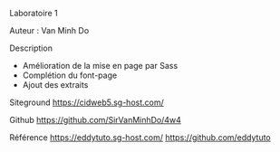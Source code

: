 Laboratoire 1

Auteur : Van Minh Do

Description
- Amélioration de la mise en page par Sass
- Complétion du font-page
- Ajout des extraits

Siteground
https://cidweb5.sg-host.com/

Github
https://github.com/SirVanMinhDo/4w4

Référence
https://eddytuto.sg-host.com/
https://github.com/eddytuto



